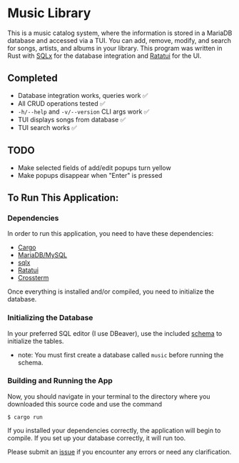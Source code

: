 # Music Library

This is a music catalog system, where the information is stored in a MariaDB database and accessed via a TUI. You can add, remove, modify, and search for songs, artists, and albums in your library. This program was written in Rust with [SQLx](https://crates.io/crates/sqlx) for the database integration and [Ratatui](https://ratatui.rs/) for the UI. 

## Completed
- Database integration works, queries work ✅
- All CRUD operations tested ✅
- `-h/--help` and `-v/--version` CLI args work ✅
- TUI displays songs from database ✅
- TUI search works ✅

## TODO
- Make selected fields of add/edit popups turn yellow
- Make popups disappear when "Enter" is pressed

## To Run This Application: 

### Dependencies
In order to run this application, you need to have these dependencies: 

 - [Cargo](https://www.rust-lang.org/tools/install)
 - [MariaDB/MySQL](https://mariadb.org/download/)
 - [sqlx](https://crates.io/crates/sqlx)
 - [Ratatui](https://crates.io/crates/ratatui/)
 - [Crossterm](https://crates.io/crates/crossterm)

 Once everything is installed and/or compiled, you need to initialize the database. 

### Initializing the Database

In your preferred SQL editor (I use DBeaver), use the included [schema](schema.sql) to initialize the tables. 

* note: You must first create a database called `music` before running the schema. 

### Building and Running the App

Now, you should navigate in your terminal to the directory where you downloaded this source code and  use the command

 ```
 $ cargo run
 ```

If you installed your dependencies correctly, the application will begin to compile. If you set up your database correctly, it will run too. 

Please submit an [issue](https://github.com/kcajeel/music-library/issues) if you encounter any errors or need any clarification. 